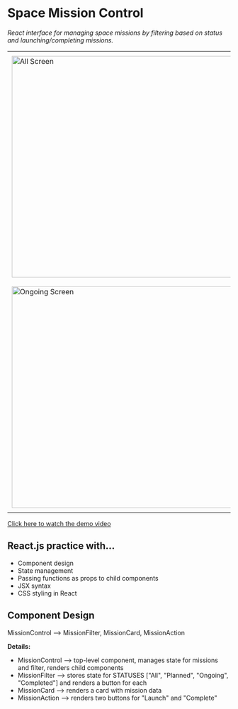 # Space Mission Control

_React interface for managing space missions by filtering based on status and launching/completing missions._

<table>
  <tr>
    <td style="padding: 10px;">
      <img src="https://drive.google.com/uc?export=view&id=1lk3zFxI3Q-qCueyQVQL_bUEScSOIl_-s" alt="All Screen" width="500px" />
    </td>
    <td style="padding: 10px;">
      <img src="https://drive.google.com/uc?export=view&id=1GTfbAlpfhtMZLahJuWi7ZNqlHBNOFHUt" alt="Planned Screen" width="500px" />
    </td>
  </tr>
    <tr>
    <td style="padding: 10px;">
      <img src="https://drive.google.com/uc?export=view&id=13aXryqIqk52MTzbkbCcNKqkhkl0IvKxl" alt="Ongoing Screen" width="500px" />
    </td>
    <td style="padding: 10px;">
      <img src="https://drive.google.com/uc?export=view&id=1fpG38svHmuvtGVq_TYFHSbXPzwQurXvz" alt="Completed Screen" width="500px" />
    </td>
  </tr>
</table>

[Click here to watch the demo video](https://drive.google.com/file/d/1Sg8SXUVA1gnwNSlDYcdk-DqJDIR6oWa7/view?usp=drive_link)

## React.js practice with...

- Component design
- State management
- Passing functions as props to child components
- JSX syntax
- CSS styling in React

## Component Design

MissionControl --> MissionFilter, MissionCard, MissionAction

**Details:**

- MissionControl --> top-level component, manages state for missions and filter, renders child components
- MissionFilter --> stores state for STATUSES ["All", "Planned", "Ongoing", "Completed"] and renders a button for each
- MissionCard --> renders a card with mission data
- MissionAction --> renders two buttons for "Launch" and "Complete"
